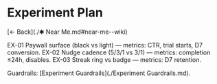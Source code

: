 # Experiment Plan

[← Back](./✱ Near Me.md#near-me--wiki)



EX-01 Paywall surface (black vs light) — metrics: CTR, trial starts, D7 conversion.
EX-02 Nudge cadence (5/3/1 vs 3/1) — metrics: completion ≤24h, disables.
EX-03 Streak ring vs badge — metrics: D7 retention.

Guardrails: [Experiment Guardrails](./Experiment Guardrails.md).